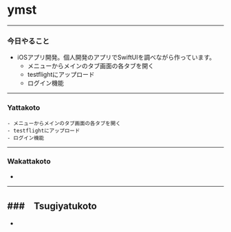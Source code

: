 # ymst
---

### 今日やること

 - iOSアプリ開発。個人開発のアプリでSwiftUIを調べながら作っています。
    - メニューからメインのタブ画面の各タブを開く
    - testflightにアップロード
    - ログイン機能

---
### Yattakoto
    - メニューからメインのタブ画面の各タブを開く
    - testflightにアップロード
    - ログイン機能

---
### Wakattakoto

- 
---
###　Tsugiyatukoto
- 
- 
